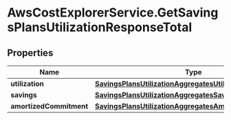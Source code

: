 # AwsCostExplorerService.GetSavingsPlansUtilizationResponseTotal

## Properties

Name | Type | Description | Notes
------------ | ------------- | ------------- | -------------
**utilization** | [**SavingsPlansUtilizationAggregatesUtilization**](SavingsPlansUtilizationAggregatesUtilization.md) |  | 
**savings** | [**SavingsPlansUtilizationAggregatesSavings**](SavingsPlansUtilizationAggregatesSavings.md) |  | [optional] 
**amortizedCommitment** | [**SavingsPlansUtilizationAggregatesAmortizedCommitment**](SavingsPlansUtilizationAggregatesAmortizedCommitment.md) |  | [optional] 


